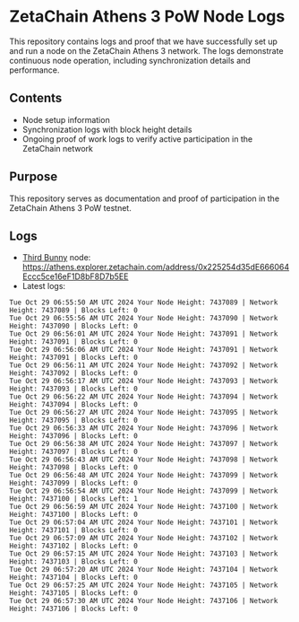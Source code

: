 # ZetaChain Athens 3 PoW Node Logs
This repository contains logs and proof that we have successfully set up and run a node on the ZetaChain Athens 3 network. The logs demonstrate continuous node operation, including synchronization details and performance.

## Contents
- Node setup information
- Synchronization logs with block height details
- Ongoing proof of work logs to verify active participation in the ZetaChain network

## Purpose
This repository serves as documentation and proof of participation in the ZetaChain Athens 3 PoW testnet.

## Logs

- [Third Bunny](https://thirdbunny.xyz/) node: https://athens.explorer.zetachain.com/address/0x225254d35dE666064Eccc5ce16eF1D8bF8D7b5EE
- Latest logs:
```
Tue Oct 29 06:55:50 AM UTC 2024 Your Node Height: 7437089 | Network Height: 7437089 | Blocks Left: 0
Tue Oct 29 06:55:56 AM UTC 2024 Your Node Height: 7437090 | Network Height: 7437090 | Blocks Left: 0
Tue Oct 29 06:56:01 AM UTC 2024 Your Node Height: 7437091 | Network Height: 7437091 | Blocks Left: 0
Tue Oct 29 06:56:06 AM UTC 2024 Your Node Height: 7437091 | Network Height: 7437091 | Blocks Left: 0
Tue Oct 29 06:56:11 AM UTC 2024 Your Node Height: 7437092 | Network Height: 7437092 | Blocks Left: 0
Tue Oct 29 06:56:17 AM UTC 2024 Your Node Height: 7437093 | Network Height: 7437093 | Blocks Left: 0
Tue Oct 29 06:56:22 AM UTC 2024 Your Node Height: 7437094 | Network Height: 7437094 | Blocks Left: 0
Tue Oct 29 06:56:27 AM UTC 2024 Your Node Height: 7437095 | Network Height: 7437095 | Blocks Left: 0
Tue Oct 29 06:56:33 AM UTC 2024 Your Node Height: 7437096 | Network Height: 7437096 | Blocks Left: 0
Tue Oct 29 06:56:38 AM UTC 2024 Your Node Height: 7437097 | Network Height: 7437097 | Blocks Left: 0
Tue Oct 29 06:56:43 AM UTC 2024 Your Node Height: 7437098 | Network Height: 7437098 | Blocks Left: 0
Tue Oct 29 06:56:48 AM UTC 2024 Your Node Height: 7437099 | Network Height: 7437099 | Blocks Left: 0
Tue Oct 29 06:56:54 AM UTC 2024 Your Node Height: 7437099 | Network Height: 7437100 | Blocks Left: 1
Tue Oct 29 06:56:59 AM UTC 2024 Your Node Height: 7437100 | Network Height: 7437100 | Blocks Left: 0
Tue Oct 29 06:57:04 AM UTC 2024 Your Node Height: 7437101 | Network Height: 7437101 | Blocks Left: 0
Tue Oct 29 06:57:09 AM UTC 2024 Your Node Height: 7437102 | Network Height: 7437102 | Blocks Left: 0
Tue Oct 29 06:57:15 AM UTC 2024 Your Node Height: 7437103 | Network Height: 7437103 | Blocks Left: 0
Tue Oct 29 06:57:20 AM UTC 2024 Your Node Height: 7437104 | Network Height: 7437104 | Blocks Left: 0
Tue Oct 29 06:57:25 AM UTC 2024 Your Node Height: 7437105 | Network Height: 7437105 | Blocks Left: 0
Tue Oct 29 06:57:30 AM UTC 2024 Your Node Height: 7437106 | Network Height: 7437106 | Blocks Left: 0
```
